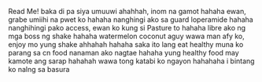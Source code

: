 Read Me!
baka di pa siya umuuwi ahahhah, inom na gamot
hahaha ewan, grabe umiihi na pwet ko hahaha nanghingi ako sa guard loperamide hahaha
nanghihingi pako access, ewan ko kung si Pasture to hahaha
libre ako ng mga boss ng shake hahaha watermelon coconut
aguy wawa man afy ko, enjoy mo yung shake ahhahah
hahaha saka ito lang eat healthy muna ko parang sa cn food nanaman ako nagtae hahaha
yung healthy food may kamote ang sarap hahahah wawa tong katabi ko ngayon hahahaha i bintang ko nalng sa basura
